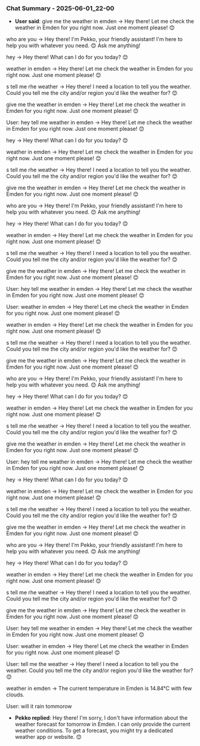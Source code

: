 ### Chat Summary - 2025-06-01_22-00

- **User said**: give me the weather in emden → Hey there!  Let me check the weather in Emden for you right now. Just one moment please! 😊

who are you  → Hey there! I'm Pekko, your friendly assistant!  I'm here to help you with whatever you need. 😊  Ask me anything!

hey  → Hey there! What can I do for you today? 😊

weather in emden → Hey there!  Let me check the weather in Emden for you right now.  Just one moment please! 😊

s tell me rhe weather → Hey there!  I need a location to tell you the weather.  Could you tell me the city and/or region you'd like the weather for? 😊

give me the weather in emden → Hey there!  Let me check the weather in Emden for you right now. Just one moment please! 😊


User: hey tell me weather in emden → Hey there!  Let me check the weather in Emden for you right now. Just one moment please! 😊

hey  → Hey there! What can I do for you today? 😊

weather in emden → Hey there!  Let me check the weather in Emden for you right now.  Just one moment please! 😊

s tell me rhe weather → Hey there!  I need a location to tell you the weather.  Could you tell me the city and/or region you'd like the weather for? 😊

give me the weather in emden → Hey there!  Let me check the weather in Emden for you right now. Just one moment please! 😊

who are you  → Hey there! I'm Pekko, your friendly assistant!  I'm here to help you with whatever you need. 😊  Ask me anything!

hey  → Hey there! What can I do for you today? 😊

weather in emden → Hey there!  Let me check the weather in Emden for you right now.  Just one moment please! 😊

s tell me rhe weather → Hey there!  I need a location to tell you the weather.  Could you tell me the city and/or region you'd like the weather for? 😊

give me the weather in emden → Hey there!  Let me check the weather in Emden for you right now. Just one moment please! 😊


User: hey tell me weather in emden → Hey there!  Let me check the weather in Emden for you right now. Just one moment please! 😊


User: weather in emden → Hey there!  Let me check the weather in Emden for you right now.  Just one moment please! 😊

weather in emden → Hey there!  Let me check the weather in Emden for you right now.  Just one moment please! 😊

s tell me rhe weather → Hey there!  I need a location to tell you the weather.  Could you tell me the city and/or region you'd like the weather for? 😊

give me the weather in emden → Hey there!  Let me check the weather in Emden for you right now. Just one moment please! 😊

who are you  → Hey there! I'm Pekko, your friendly assistant!  I'm here to help you with whatever you need. 😊  Ask me anything!

hey  → Hey there! What can I do for you today? 😊

weather in emden → Hey there!  Let me check the weather in Emden for you right now.  Just one moment please! 😊

s tell me rhe weather → Hey there!  I need a location to tell you the weather.  Could you tell me the city and/or region you'd like the weather for? 😊

give me the weather in emden → Hey there!  Let me check the weather in Emden for you right now. Just one moment please! 😊


User: hey tell me weather in emden → Hey there!  Let me check the weather in Emden for you right now. Just one moment please! 😊

hey  → Hey there! What can I do for you today? 😊

weather in emden → Hey there!  Let me check the weather in Emden for you right now.  Just one moment please! 😊

s tell me rhe weather → Hey there!  I need a location to tell you the weather.  Could you tell me the city and/or region you'd like the weather for? 😊

give me the weather in emden → Hey there!  Let me check the weather in Emden for you right now. Just one moment please! 😊

who are you  → Hey there! I'm Pekko, your friendly assistant!  I'm here to help you with whatever you need. 😊  Ask me anything!

hey  → Hey there! What can I do for you today? 😊

weather in emden → Hey there!  Let me check the weather in Emden for you right now.  Just one moment please! 😊

s tell me rhe weather → Hey there!  I need a location to tell you the weather.  Could you tell me the city and/or region you'd like the weather for? 😊

give me the weather in emden → Hey there!  Let me check the weather in Emden for you right now. Just one moment please! 😊


User: hey tell me weather in emden → Hey there!  Let me check the weather in Emden for you right now. Just one moment please! 😊


User: weather in emden → Hey there!  Let me check the weather in Emden for you right now.  Just one moment please! 😊


User: tell me the weather → Hey there! I need a location to tell you the weather.  Could you tell me the city and/or region you'd like the weather for? 😊

weather in emden → The current temperature in Emden is 14.84°C with few clouds.

User: will it rain tommorow
- **Pekko replied**: Hey there! I'm sorry, I don't have information about the weather forecast for tomorrow in Emden.  I can only provide the current weather conditions.  To get a forecast, you might try a dedicated weather app or website. 😊
